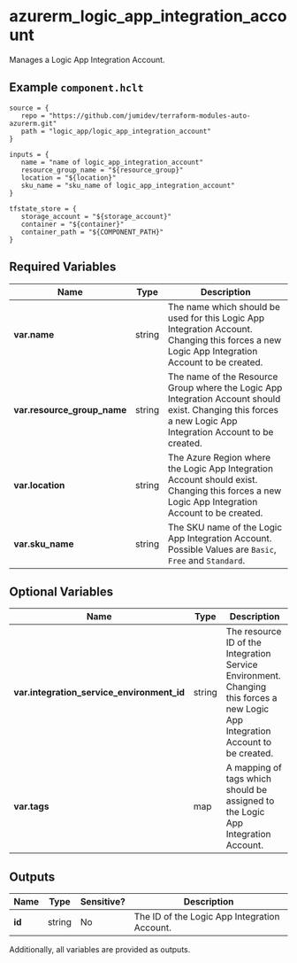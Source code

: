 # azurerm_logic_app_integration_account

Manages a Logic App Integration Account.

## Example `component.hclt`

```hcl
source = {
   repo = "https://github.com/jumidev/terraform-modules-auto-azurerm.git" 
   path = "logic_app/logic_app_integration_account" 
}

inputs = {
   name = "name of logic_app_integration_account" 
   resource_group_name = "${resource_group}" 
   location = "${location}" 
   sku_name = "sku_name of logic_app_integration_account" 
}

tfstate_store = {
   storage_account = "${storage_account}" 
   container = "${container}" 
   container_path = "${COMPONENT_PATH}" 
}

```

## Required Variables

| Name | Type |  Description |
| ---- | --------- |  ----------- |
| **var.name** | string |  The name which should be used for this Logic App Integration Account. Changing this forces a new Logic App Integration Account to be created. | 
| **var.resource_group_name** | string |  The name of the Resource Group where the Logic App Integration Account should exist. Changing this forces a new Logic App Integration Account to be created. | 
| **var.location** | string |  The Azure Region where the Logic App Integration Account should exist. Changing this forces a new Logic App Integration Account to be created. | 
| **var.sku_name** | string |  The SKU name of the Logic App Integration Account. Possible Values are `Basic`, `Free` and `Standard`. | 

## Optional Variables

| Name | Type |  Description |
| ---- | --------- |  ----------- |
| **var.integration_service_environment_id** | string |  The resource ID of the Integration Service Environment. Changing this forces a new Logic App Integration Account to be created. | 
| **var.tags** | map |  A mapping of tags which should be assigned to the Logic App Integration Account. | 



## Outputs

| Name | Type | Sensitive? | Description |
| ---- | ---- | --------- | --------- |
| **id** | string | No  | The ID of the Logic App Integration Account. | 

Additionally, all variables are provided as outputs.
